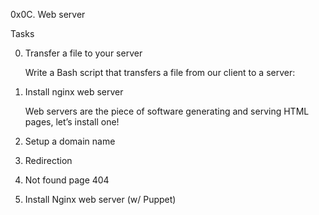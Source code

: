 0x0C. Web server

Tasks

0. Transfer a file to your server

    Write a Bash script that transfers a file from our client to a server:

1. Install nginx web server

    Web servers are the piece of software generating and serving HTML pages, let’s install one!

2. Setup a domain name
3. Redirection
4. Not found page 404
5. Install Nginx web server (w/ Puppet)

